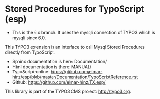 Stored Procedures for TypoScript (esp)
======================================

 * This is the 6.x branch. It uses the mysqli connection of TYPO3 which is mysqli since 6.0.

This TYPO3 extension is an interface to call Mysql Stored Procedures directly from TypoScript.

 * Sphinx documentation is here: Documentation/
 * Html documentation is there: MANUAL/
 * TypoScript-online: https://github.com/elmar-hinz/esp/blob/master/Documentation/TypoScriptReference.rst
 * Github: https://github.com/elmar-hinz/TX.esp/


This library is part of the TYPO3 CMS project: http://typo3.org.

